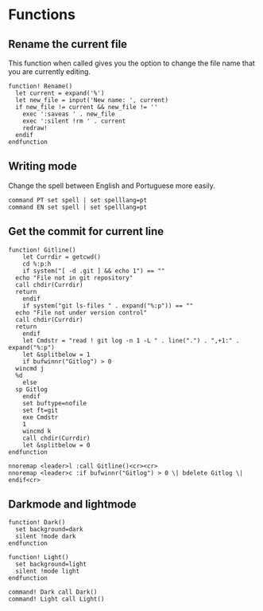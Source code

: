 # Functions

## Rename the current file

This function when called gives you the option to change the file name that you
are currently editing.

```vim
function! Rename()
  let current = expand('%')
  let new_file = input('New name: ', current)
  if new_file != current && new_file != ''
    exec ':saveas ' . new_file
    exec ':silent !rm ' . current
    redraw!
  endif
endfunction
```

## Writing mode

Change the spell between English and Portuguese more easily.

```vim
command PT set spell | set spelllang=pt
command EN set spell | set spelllang=pt
```

## Get the commit for current line

```vim
function! Gitline()
    let Currdir = getcwd()
    cd %:p:h
    if system("[ -d .git ] && echo 1") == ""
  echo "File not in git repository"
  call chdir(Currdir)
  return
    endif
    if system("git ls-files " . expand("%:p")) == ""
  echo "File not under version control"
  call chdir(Currdir)
  return
    endif
    let Cmdstr = "read ! git log -n 1 -L " . line(".") . ",+1:" . expand("%:p")
    let &splitbelow = 1
    if bufwinnr("Gitlog") > 0
  wincmd j
  %d
    else
  sp Gitlog
    endif
    set buftype=nofile
    set ft=git
    exe Cmdstr
    1
    wincmd k
    call chdir(Currdir)
    let &splitbelow = 0
endfunction

nnoremap <leader>l :call Gitline()<cr><cr>
nnoremap <leader>c :if bufwinnr("Gitlog") > 0 \| bdelete Gitlog \| endif<cr>
```

## Darkmode and lightmode

```vim
function! Dark()
  set background=dark
  silent !mode dark
endfunction

function! Light()
  set background=light
  silent !mode light
endfunction

command! Dark call Dark()
command! Light call Light()
```